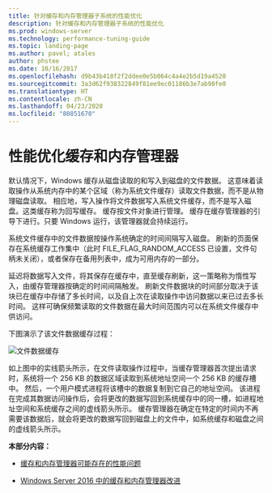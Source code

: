 ```yaml
---
title: 针对缓存和内存管理器子系统的性能优化
description: 针对缓存和内存管理器子系统的性能优化
ms.prod: windows-server
ms.technology: performance-tuning-guide
ms.topic: landing-page
ms.author: pavel; atales
author: phstee
ms.date: 10/16/2017
ms.openlocfilehash: d9b43b418f2f2ddee0e5b064c4a4e2b5d19a4520
ms.sourcegitcommit: 3a3d62f938322849f81ee9ec01186b3e7ab90fe0
ms.translationtype: HT
ms.contentlocale: zh-CN
ms.lasthandoff: 04/23/2020
ms.locfileid: "80851670"
---
```

# <a name="performance-tuning-cache-and-memory-manager"></a>性能优化缓存和内存管理器

默认情况下，Windows 缓存从磁盘读取的和写入到磁盘的文件数据。 这意味着读取操作从系统内存中的某个区域（称为系统文件缓存）读取文件数据，而不是从物理磁盘读取。 相应地，写入操作将文件数据写入系统文件缓存，而不是写入磁盘。这类缓存称为回写缓存。 缓存按文件对象进行管理。 缓存在缓存管理器的引导下进行。只要 Windows 运行，该管理器就会持续运行。

系统文件缓存中的文件数据按操作系统确定的时间间隔写入磁盘。 刷新的页面保存在系统缓存工作集中（此时 FILE\_FLAG\_RANDOM\_ACCESS 已设置，文件句柄未关闭），或者保存在备用列表中，成为可用内存的一部分。

延迟将数据写入文件，将其保存在缓存中，直至缓存刷新，这一策略称为惰性写入，由缓存管理器按确定的时间间隔触发。 刷新文件数据块的时间部分取决于该块已在缓存中存储了多长时间，以及自上次在读取操作中访问数据以来已过去多长时间。 这样可确保频繁读取的文件数据在最大时间范围内可以在系统文件缓存中供访问。

下图演示了该文件数据缓存过程：

![文件数据缓存](../../media/perftune-guide-file-data-caching.png)

如上图中的实线箭头所示，在文件读取操作过程中，当缓存管理器首次提出请求时，系统将一个 256 KB 的数据区域读取到系统地址空间一个 256 KB 的缓存槽中。 然后，一个用户模式进程将该槽中的数据复制到它自己的地址空间。 该进程在完成其数据访问操作后，会将更改的数据写回到系统缓存中的同一槽，如进程地址空间和系统缓存之间的虚线箭头所示。 缓存管理器在确定在特定的时间内不再需要该数据后，就会将更改的数据写回到磁盘上的文件中，如系统缓存和磁盘之间的虚线箭头所示。

**本部分内容：**

-   [缓存和内存管理器可能存在的性能问题](troubleshoot.md)

-   [Windows Server 2016 中的缓存和内存管理器改进](improvements-in-2016.md)
